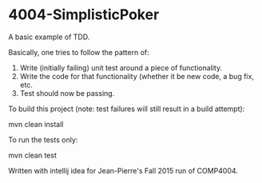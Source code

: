 # 4004-SimplisticPoker

A basic example of TDD.

Basically, one tries to follow the pattern of:

1. Write (initially failing) unit test around a piece of functionality.
2. Write the code for that functionality (whether it be new code, a bug fix, etc.
3. Test should now be passing.

To build this project (note: test failures will still result in a build attempt):

mvn clean install

To run the tests only:

mvn clean test

Written with intellij idea for Jean-Pierre's Fall 2015 run of COMP4004.

